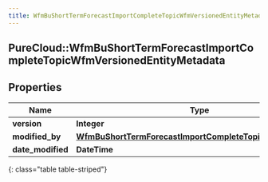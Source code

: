 ```yaml
---
title: WfmBuShortTermForecastImportCompleteTopicWfmVersionedEntityMetadata
---
```

## PureCloud::WfmBuShortTermForecastImportCompleteTopicWfmVersionedEntityMetadata

## Properties

|Name | Type | Description | Notes|
|------------ | ------------- | ------------- | -------------|
| **version** | **Integer** |  | [optional] |
| **modified_by** | [**WfmBuShortTermForecastImportCompleteTopicUserReference**](WfmBuShortTermForecastImportCompleteTopicUserReference.html) |  | [optional] |
| **date_modified** | **DateTime** |  | [optional] |
{: class="table table-striped"}


